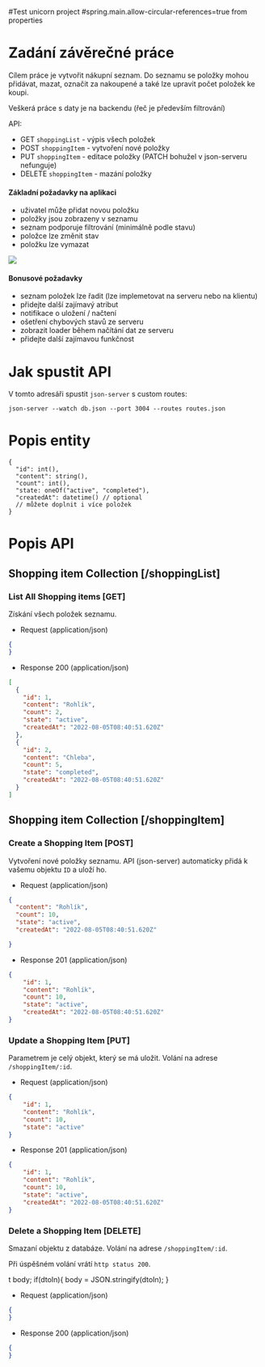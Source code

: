 #Test unicorn project
#spring.main.allow-circular-references=true from properties

# Zadání závěrečné práce

Cílem práce je vytvořit nákupní seznam. Do seznamu se položky mohou přidávat, mazat, označit za nakoupené a také lze
upravit počet položek ke koupi.

Veškerá práce s daty je na backendu (řeč je především filtrování)

API:
- GET `shoppingList` - výpis všech položek
- POST `shoppingItem` - vytvoření nové položky
- PUT `shoppingItem` - editace položky (PATCH bohužel v json-serveru nefunguje)
- DELETE `shoppingItem` - mazání položky


#### Základní požadavky na aplikaci
- uživatel může přidat novou položku
- položky jsou zobrazeny v seznamu
- seznam podporuje filtrování (minimálně podle stavu)
- položce lze změnit stav
- položku lze vymazat

![](../../10.gif)

#### Bonusové požadavky
- seznam položek lze řadit (lze implemetovat na serveru nebo na klientu)
- přidejte další zajímavý atribut
- notifikace o uložení / načtení
- ošetření chybových stavů ze serveru
- zobrazit loader během načítání dat ze serveru
- přidejte další zajímavou funkčnost

# Jak spustit API
V tomto adresáři spustit `json-server` s custom routes:
```
json-server --watch db.json --port 3004 --routes routes.json
```

# Popis entity

```
{
  "id": int(),
  "content": string(),
  "count": int(),
  "state: oneOf("active", "completed"),
  "createdAt": datetime() // optional
  // můžete doplnit i více položek
}
```

# Popis API

## Shopping item Collection [/shoppingList]

### List All Shopping items [GET]
Získání všech položek seznamu.

+ Request (application/json)
```json
{
}
```
+ Response 200 (application/json)

```json
[
  {
    "id": 1,
    "content": "Rohlík",
    "count": 2,
    "state": "active",
    "createdAt": "2022-08-05T08:40:51.620Z"
  },
  {
    "id": 2,
    "content": "Chleba",
    "count": 5,
    "state": "completed",
    "createdAt": "2022-08-05T08:40:51.620Z"
  }
]
```
## Shopping item Collection [/shoppingItem]

### Create a Shopping Item [POST]

Vytvoření nové položky seznamu.
API (json-server) automaticky přidá k vašemu objektu `ID` a uloží ho.

+ Request (application/json)
```json
{
  "content": "Rohlík",
  "count": 10,
  "state": "active",
  "createdAt": "2022-08-05T08:40:51.620Z"

}
```
+ Response 201 (application/json)

```json
{
    "id": 1, 
    "content": "Rohlík",
    "count": 10,
    "state": "active",
    "createdAt": "2022-08-05T08:40:51.620Z"
}
```
### Update a Shopping Item [PUT]

Parametrem je celý objekt, který se má uložit.
Volání na adrese `/shoppingItem/:id`.

+ Request (application/json)
```json
{
    "id": 1,
    "content": "Rohlík",
    "count": 10,
    "state": "active"
}
```

- Response 201 (application/json)

```json
{
    "id": 1,
    "content": "Rohlík",
    "count": 10,
    "state": "active",
    "createdAt": "2022-08-05T08:40:51.620Z"
}
```

### Delete a Shopping Item [DELETE]

Smazaní objektu z databáze.
Volání na adrese `/shoppingItem/:id`.

Při úspěšném volání vrátí `http status 200`.

t body;
if(dtoIn){
body = JSON.stringify(dtoIn);
}
- Request (application/json)
```json
{
}
```
- Response 200 (application/json)
```json
{
}
```
